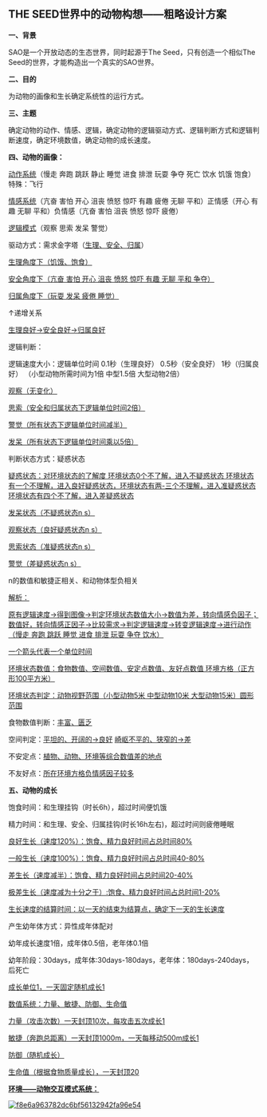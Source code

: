 ## THE SEED世界中的动物构想——粗略设计方案

**一、背景**

SAO是一个开放动态的生态世界，同时起源于The Seed，只有创造一个相似The Seed的世界，才能构造出一个真实的SAO世界。

**二、目的**

为动物的画像和生长确定系统性的运行方式。

**三、主题**

确定动物的动作、情感、逻辑，确定动物的逻辑驱动方式、逻辑判断方式和逻辑判断速度，确定环境数值，确定动物的成长速度。

**四、动物的画像：**

<u>动作系统</u>（慢走 奔跑 跳跃 静止 睡觉 进食 排泄 玩耍 争夺 死亡 饮水 饥饿 饱食） 特殊：飞行

<u>情感系统</u>（亢奋 害怕 开心 沮丧 愤怒 惊吓 有趣 疲倦 无聊 平和）正情感（开心 有趣 无聊 平和）负情感（亢奋 害怕 沮丧 愤怒 惊吓 疲倦）

<u>逻辑模式</u>（观察 思索 发呆 警觉）

 

驱动方式：需求金字塔（<u>生理、安全、归属</u>）

<u>生理角度下（饥饿、饱食）</u>

<u>安全角度下（亢奋 害怕 开心 沮丧 愤怒 惊吓 有趣 无聊 平和 争夺）</u>

<u>归属角度下（玩耍 发呆 疲倦 睡觉）</u>

↑递增关系

<u>生理良好→安全良好→归属良好</u>

逻辑判断：

  逻辑速度大小：逻辑单位时间 0.1秒（生理良好） 0.5秒（安全良好） 1秒（归属良好） （小型动物所需时间为1倍 中型1.5倍 大型动物2倍）

<u>观察（无变化）</u> 

<u>思索（安全和归属状态下逻辑单位时间2倍）</u>

<u>警觉（所有状态下逻辑单位时间减半）</u>

<u>发呆（所有状态下逻辑单位时间乘以5倍）</u>

判断状态方式：疑惑状态

<u>疑惑状态：对环境状态的了解度 环境状态0个不了解，进入不疑惑状态 环境状态有一个不理解，进入良好疑惑状态，环境状态有两-三个不理解，进入准疑惑状态 环境状态有四个不了解，进入差疑惑状态</u>

<u>发呆状态（不疑惑状态n s）</u>

<u>观察状态（良好疑惑状态n s）</u>

<u>思索状态（准疑惑状态n s）</u>

<u>警觉（差疑惑状态n s）</u>

n的数值和敏捷正相关、和动物体型负相关

<u>解析：</u>

<u>原有逻辑速度→得到图像→判定环境状态数值大小→数值为差，转向情感负因子；数值好，转向情感正因子→比较需求→判定逻辑速度→转变逻辑速度→进行动作（慢走 奔跑 跳跃 睡觉 进食 排泄 玩耍 争夺 饮水）</u>

<u>一个箭头代表一个单位时间</u>

<u>环境状态数值：食物数值、空间数值、安定点数值、友好点数值  环境方格（正方形100平方米）</u>

<u>环境状态判定：动物视野范围（小型动物5米 中型动物10米 大型动物15米）圆形范围</u>

食物数值判断：<u>丰富、匮乏</u> 

空间判定：<u>平坦的、开阔的→良好</u> <u>崎岖不平的、狭窄的→差</u>

不安定点：<u>植物、动物、环境等综合数值差的地点</u>

不友好点：<u>所在环境方格负情感因子较多</u>

**五、动物的成长**

饱食时间：和生理挂钩（时长6h），超过时间便饥饿

精力时间：和生理、安全、归属挂钩(时长16h左右)，超过时间则疲倦睡眠

<u>良好生长（速度120%）：饱食、精力良好时间占总时间80%</u>

<u>一般生长（速度100%）：饱食、精力良好时间占总时间40-80%</u>

<u>差生长（速度减半）：饱食、精力良好时间占总时间20-40%</u>

<u>极差生长（速度减为十分之于）:饱食、精力良好时间占总时间1-20%</u>

<u>生长速度的结算时间：以一天的结束为结算点，确定下一天的生长速度</u>

产生幼年体方式：异性成年体配对

幼年成长速度1倍，成年体0.5倍，老年体0.1倍

幼年阶段：30days，成年体:30days-180days，老年体：180days-240days，后死亡

<u>成长单位1，一天固定随机成长1</u>

<u>数值系统：力量、敏捷、防御、生命值</u>

<u>力量（攻击次数）一天封顶10次，每攻击五次成长1</u>

<u>敏捷（奔跑总距离）一天封顶1000m，一天每移动500m成长1</u>

<u>防御（随机成长）</u>

<u>生命值（根据食物质量成长），一天封顶20

**环境——动物交互模式系统：**

![f8e6a963782dc6bf56132942fa96e54](https://user-images.githubusercontent.com/62455460/173074895-ed3c6063-f808-47ef-a9c1-a9db16c00b17.png)
